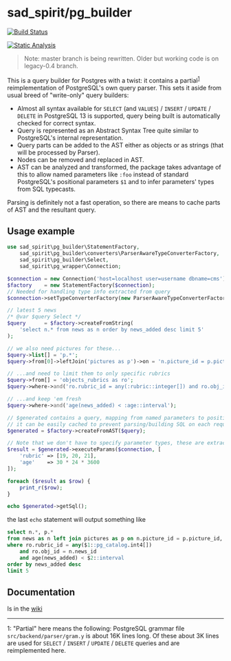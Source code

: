 # sad_spirit/pg_builder

[![Build Status](https://github.com/sad-spirit/pg-builder/workflows/Continuous%20Integration/badge.svg?branch=master)](https://github.com/sad-spirit/pg-builder/actions?query=branch%3Amaster+workflow%3A%22Continuous+Integration%22)

[![Static Analysis](https://github.com/sad-spirit/pg-builder/workflows/Static%20Analysis/badge.svg?branch=master)](https://github.com/sad-spirit/pg-builder/actions?query=branch%3Amaster+workflow%3A%22Static+Analysis%22)

> Note: master branch is being rewritten. Older but working code is on legacy-0.4 branch.

This is a query builder for Postgres with a twist: it contains a partial<sup>[1](#footnote1)</sup> reimplementation of PostgreSQL's own
query parser. This sets it aside from usual breed of "write-only" query builders:

* Almost all syntax available for `SELECT` (and `VALUES`) / `INSERT` / `UPDATE` / `DELETE` in PostgreSQL 13
  is supported, query being built is automatically checked for correct syntax.
* Query is represented as an Abstract Syntax Tree quite similar to PostgreSQL's internal representation.
* Query parts can be added to the AST either as objects or as strings (that will be processed by Parser).
* Nodes can be removed and replaced in AST.
* AST can be analyzed and transformed, the package takes advantage of this to allow named parameters like
  `:foo` instead of standard PostgreSQL's positional parameters `$1` and to infer parameters' types
  from SQL typecasts.

Parsing is definitely not a fast operation, so there are means to cache parts of AST and the resultant query.

## Usage example

```PHP
use sad_spirit\pg_builder\StatementFactory,
    sad_spirit\pg_builder\converters\ParserAwareTypeConverterFactory,
    sad_spirit\pg_builder\Select,
    sad_spirit\pg_wrapper\Connection;

$connection = new Connection('host=localhost user=username dbname=cms');
$factory    = new StatementFactory($connection);
// Needed for handling type info extracted from query
$connection->setTypeConverterFactory(new ParserAwareTypeConverterFactory($factory->getParser()));

// latest 5 news
/* @var $query Select */
$query      = $factory->createFromString(
    'select n.* from news as n order by news_added desc limit 5'
);

// we also need pictures for these...
$query->list[] = 'p.*';
$query->from[0]->leftJoin('pictures as p')->on = 'n.picture_id = p.picture_id';

// ...and need to limit them to only specific rubrics
$query->from[] = 'objects_rubrics as ro';
$query->where->and('ro.rubric_id = any(:rubric::integer[]) and ro.obj_id = n.news_id');

// ...and keep 'em fresh
$query->where->and('age(news_added) < :age::interval');

// $generated contains a query, mapping from named parameters to positional ones, types info
// it can be easily cached to prevent parsing/building SQL on each request
$generated = $factory->createFromAST($query);

// Note that we don't have to specify parameter types, these are extracted from query
$result = $generated->executeParams($connection, [
    'rubric' => [19, 20, 21],
    'age'    => 30 * 24 * 3600
]);

foreach ($result as $row) {
    print_r($row);
}

echo $generated->getSql();
```
the last `echo` statement will output something like
```SQL
select n.*, p.*
from news as n left join pictures as p on n.picture_id = p.picture_id, objects_rubrics as ro
where ro.rubric_id = any($1::pg_catalog.int4[])
    and ro.obj_id = n.news_id
    and age(news_added) < $2::interval
order by news_added desc
limit 5
```

## Documentation

Is in the [wiki](https://github.com/sad-spirit/pg-builder/wiki)

---
<a name="footnote1">1</a>: "Partial" here means the following: PostgreSQL grammar file `src/backend/parser/gram.y` is about 16K lines long. 
Of these about 3K lines are used for `SELECT` / `INSERT` / `UPDATE` / `DELETE` queries and are reimplemented here.

